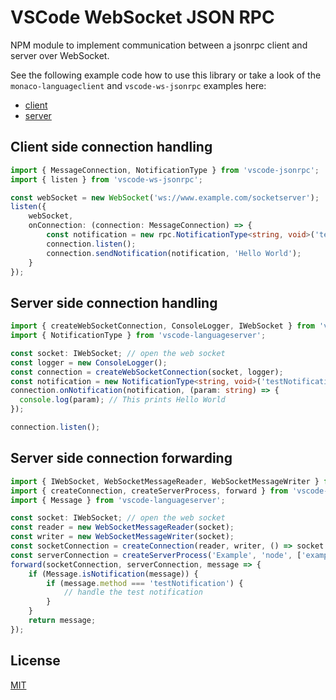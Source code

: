 # VSCode WebSocket JSON RPC

NPM module to implement communication between a jsonrpc client and server over WebSocket.

See the following example code how to use this library or take a look of the `monaco-languageclient` and `vscode-ws-jsonrpc` examples here:

- [client](/packages/examples/main/src/client)
- [server](/packages/examples/main/src/server)

## Client side connection handling

```ts
import { MessageConnection, NotificationType } from 'vscode-jsonrpc';
import { listen } from 'vscode-ws-jsonrpc';

const webSocket = new WebSocket('ws://www.example.com/socketserver');
listen({
    webSocket,
    onConnection: (connection: MessageConnection) => {
        const notification = new rpc.NotificationType<string, void>('testNotification');
        connection.listen();
        connection.sendNotification(notification, 'Hello World');
    }
});
```

## Server side connection handling

```ts
import { createWebSocketConnection, ConsoleLogger, IWebSocket } from 'vscode-ws-jsonrpc';
import { NotificationType } from 'vscode-languageserver';

const socket: IWebSocket; // open the web socket
const logger = new ConsoleLogger();
const connection = createWebSocketConnection(socket, logger);
const notification = new NotificationType<string, void>('testNotification');
connection.onNotification(notification, (param: string) => {
  console.log(param); // This prints Hello World
});

connection.listen();
```

## Server side connection forwarding

```ts
import { IWebSocket, WebSocketMessageReader, WebSocketMessageWriter } from 'vscode-ws-jsonrpc';
import { createConnection, createServerProcess, forward } from 'vscode-ws-jsonrpc/server';
import { Message } from 'vscode-languageserver';

const socket: IWebSocket; // open the web socket
const reader = new WebSocketMessageReader(socket);
const writer = new WebSocketMessageWriter(socket);
const socketConnection = createConnection(reader, writer, () => socket.dispose())
const serverConnection = createServerProcess('Example', 'node', ['example.js']);
forward(socketConnection, serverConnection, message => {
    if (Message.isNotification(message)) {
        if (message.method === 'testNotification') {
            // handle the test notification
        }
    }
    return message;
});
```

## License

[MIT](https://github.com/TypeFox/monaco-languageclient/blob/main/packages/vscode-ws-jsonrpc/License.txt)
